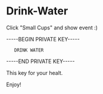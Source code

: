 # Drink-Water
Click "Small Cups" and show event :)

-----BEGIN PRIVATE KEY-----

       DRINK WATER 

-----END PRIVATE KEY-----

This key for your healt.

Enjoy! 
